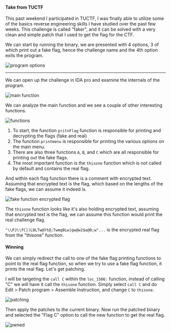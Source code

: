 #### Take from TUCTF

This past weekend I participated in TUCTF, I was finally able to utilize some of the basics reverse engineering skills I have studied over the past few weeks. This challenge is called "faker", and it can be solved with a very clean and simple patch that I used to get the flag for the CTF.

We can start by running the binary, we are presented with 4 options, 3 of which print out a fake flag, hence the challenge name and the 4th option exits the program. 

![program options](https://raw.githubusercontent.com/x00pwn/reverse-engineering-practice/master/images/0-faker.png)

----

We can open up the challenge in IDA pro and examine the internals of the program.

![main function](https://raw.githubusercontent.com/x00pwn/reverse-engineering-practice/master/images/1-faker.png)

We can analyze the main function and we see a couple of other interesting functions. 

![functions](https://raw.githubusercontent.com/x00pwn/reverse-engineering-practice/master/images/4-faker.png)

1. To start, the function `pritnFlag` function is responsible for printing and decrypting the flags (fake and real)
2. The function `printmenu` is responsible for printing the various options on the main menu.
3. There are also three functions `A`, `B`, and `C` which are all responsible for printing out the fake flags. 
4. The most important function is the `thisone` function which is not called by default and contains the real flag.


And within each flag function there is a comment with encrypted text. Assuming that encrypted text is the flag, which based on the lengths of the fake flags, we can assume it indeed is.

![fake function encrypted flag](https://raw.githubusercontent.com/x00pwn/reverse-engineering-practice/master/images/2-faker.png)

The `thisone` function looks like it's also holding encrypted text, assuming that encrypted text is the flag, we can assume this function would print the real challenge flag. 

`"\\PJ\\fC|)L0LTw@Yt@;Twmq0Lw|qw@w2$a@0;w"...` is the encrypted real flag from the "thisone" function.

#### Winning

We can simply redirect the call to one of the fake flag printing functions to point to the real flag function, so when we try to use a fake flag function, it prints the real flag. Let's get patching. 

I will be targeting the `call C` within the `loc_1506:` function, instead of calling "C" we will have it call the `thisone` function. Simply select `call C` and do Edit > Patch program > Assemble Instruction, and change `C` to `thisone`. 

![patching](https://raw.githubusercontent.com/x00pwn/reverse-engineering-practice/master/images/3-faker.png)

Then apply the patches to the current binary. Now run the patched binary and selected the "Flag C" option to call the new function to get the real flag.

![pwned](https://raw.githubusercontent.com/x00pwn/reverse-engineering-practice/master/images/5-faker.png)
